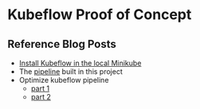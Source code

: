 # Kubeflow Proof of Concept

## Reference Blog Posts

- [Install Kubeflow in the local Minikube](https://towardsdatascience.com/kubeflow-how-to-install-and-launch-kubeflow-on-your-local-machine-e0d7b4f7508f)
- The [pipeline](https://towardsdatascience.com/kubeflow-pipelines-how-to-build-your-first-kubeflow-pipeline-from-scratch-2424227f7e5) built in this project
- Optimize kubeflow pipeline
  - [part 1](https://towardsdatascience.com/automate-your-ml-model-retraining-with-kubeflow-316f35afe19f)
  - [part 2](https://towardsdatascience.com/never-struggle-again-to-share-data-between-your-kubeflow-pipelines-components-b750ab8bcd7c)
